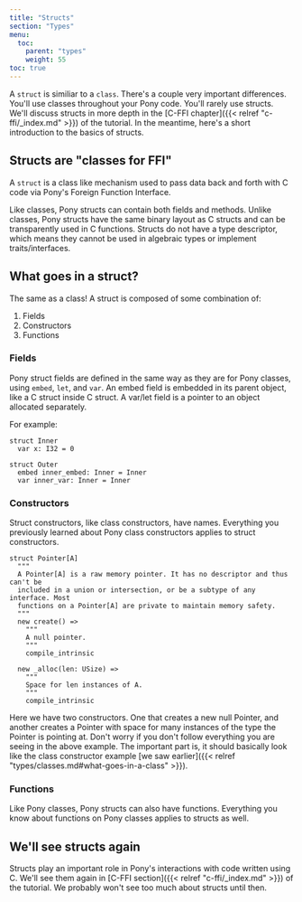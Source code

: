 ```yaml
---
title: "Structs"
section: "Types"
menu:
  toc:
    parent: "types"
    weight: 55
toc: true
---
```


A `struct` is similiar to a `class`. There's a couple very important differences. You'll use classes throughout your Pony code. You'll rarely use structs. We'll discuss structs in more depth in the [C-FFI chapter]({{< relref "c-ffi/_index.md" >}}) of the tutorial. In the meantime, here's a short introduction to the basics of structs.

## Structs are "classes for FFI"

A `struct` is a class like mechanism used to pass data back and forth with C code via Pony's Foreign Function Interface.

Like classes, Pony structs can contain both fields and methods. Unlike classes, Pony structs have the same binary layout as C structs and can be transparently used in C functions.  Structs do not have a type descriptor, which means they cannot be used in algebraic types or implement traits/interfaces.


## What goes in a struct?

The same as a class! A struct is composed of some combination of:

1. Fields
2. Constructors
3. Functions

### Fields

Pony struct fields are defined in the same way as they are for Pony classes, using `embed`, `let`, and `var`.  An embed field is embedded in its parent object, like a C struct inside C struct. A var/let field is a pointer to an object allocated separately.

For example:

```pony
struct Inner
  var x: I32 = 0

struct Outer
  embed inner_embed: Inner = Inner
  var inner_var: Inner = Inner

```

### Constructors

Struct constructors, like class constructors, have names. Everything you previously learned about Pony class constructors applies to struct constructors.

```pony
struct Pointer[A]
  """
  A Pointer[A] is a raw memory pointer. It has no descriptor and thus can't be
  included in a union or intersection, or be a subtype of any interface. Most
  functions on a Pointer[A] are private to maintain memory safety.
  """
  new create() =>
    """
    A null pointer.
    """
    compile_intrinsic

  new _alloc(len: USize) =>
    """
    Space for len instances of A.
    """
    compile_intrinsic
```

Here we have two constructors. One that creates a new null Pointer, and another creates a Pointer with space for many instances of the type the Pointer is pointing at. Don't worry if you don't follow everything you are seeing in the above example. The important part is, it should basically look like the class constructor example [we saw earlier]({{< relref "types/classes.md#what-goes-in-a-class" >}}).

### Functions

Like Pony classes, Pony structs can also have functions. Everything you know about functions on Pony classes applies to structs as well.

## We'll see structs again

Structs play an important role in Pony's interactions with code written using C. We'll see them again in [C-FFI section]({{< relref "c-ffi/_index.md" >}}) of the tutorial. We probably won't see too much about structs until then.
